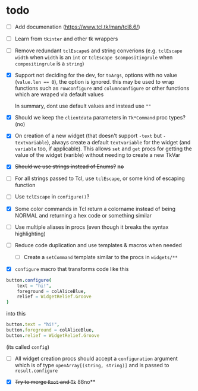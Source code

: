# todo

- [ ] Add documenation (<https://www.tcl.tk/man/tcl8.6/>)

- [ ] Learn from `tkinter` and other tk wrappers

- [ ] Remove redundant `tclEscape`s and string converions
      (e.g. `tclEscape width` when `width` is an `int` or `tclEscape $compositingrule` when `compositingrule` is a `string`)

- [x] Support not deciding for the dev, for `toArgs`, options with no value (`value.len == 0`), the option is ignored. this may be used to wrap functions such as `rowconfigure` and `columnconfigure` or other functions which are wraped via default values
    
    In summary, dont use default values and instead use `""`

- [x] Should we keep the `clientdata` parameters in `Tk*Command` proc types? (no)

- [x] On creation of a new widget (that doesn't support `-text` but `-textvariable`), always create a default `textvariable` for the widget (and `variable` too, if applicable). This allows `set` and `get` procs for getting the value of the widget (varible) without needing to create a new TkVar

- [x] ~~Should we use strings instead of Enums?~~ **no**

- [ ] For all strings passed to Tcl, use `tclEscape`, or some kind of escaping function

- [ ] Use `tclEscape` in `configure()`?

- [x] Some color commands in Tcl return a colorname instead of being NORMAL and returning a hex code or something similar

- [ ] Use multiple aliases in procs (even though it breaks the syntax highlighting)

- [ ] Reduce code duplication and use templates & macros when needed
    - [ ] Create a `setCommand` template similar to the procs in `widgets/**`

- [x] `configure` macro that transforms code like this

```nim
button.configure(
    text = "hi!",
    foreground = colAliceBlue,
    relief = WidgetRelief.Groove
)
```

into this

```nim
button.text = "hi!",
button.foreground = colAliceBlue,
button.relief = WidgetRelief.Groove
```

(its called `config`)

- [ ] All widget creation procs should accept a `configuration` argument which is of type `openArray[(string, string)]` and is passed to `result.configure`

- [x] ~~Try to merge `Root` and `Tk`~~ 88no**
